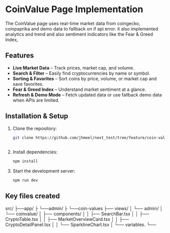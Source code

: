 # CoinValue Page Implementation 

The CoinValue page uses real-time market data from coingecko, coinpaprika and demo data to fallback on if api error. it also implemented analytics and trend and also sentiment indicators like the Fear & Greed Index,

## Features  
- **Live Market Data** – Track prices, market cap, and volume.  
- **Search & Filter** – Easily find cryptocurrencies by name or symbol.  
- **Sorting & Favorites** – Sort coins by price, volume, or market cap and save favorites.  
- **Fear & Greed Index** – Understand market sentiment at a glance.  
- **Refresh & Demo Mode** – Fetch updated data or use fallback demo data when APIs are limited.  


## Installation & Setup  
1. Clone the repository:  
   ```sh
   git clone https://github.com/jhmeel/next_test/tree/feature/coin-value-page.git
 
   ```
2. Install dependencies:  
   ```sh
   npm install
   ```
3. Start the development server:  
   ```sh
   npm run dev
   ```


## Key files created 
src/
├──app/
├   └──admin/
├      └──coin-values
├── views/
│   └── admin/
│       └── coinvalue/
│           ├── components/
│           │   ├── SearchBar.tsx
│           │   ├── CryptoTable.tsx
│           │   ├── MarketOverviewCard.tsx
│           │   ├── CryptoDetailPanel.tsx
│           │   └── SparklineChart.tsx
│           └── variables.
└── 